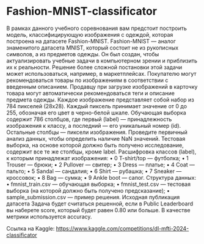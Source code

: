 # Fashion-MNIST-classificator
В рамках данного учебного соревнования вам предстоит построить модель, классифицирующую изображения с одеждой, которая построена на датасете Fashion-MNIST.
Fashion-MNIST — аналог знаменитого датасета MNIST, который состоит не из рукописных символов, а из предметов одежды. Он был создан, чтобы актуализировать учебные задачи в компьютерном зрении и приблизить их к реальности.
Решение более сложной постановки этой задачи может использоваться, например, в маркетплейсах. Покупателю могут рекомендоваться товары по изображениям в соответствии с введенным описанием. Продавцу при загрузке изображений в карточку товара могут автоматически рекомендоваться теги и описание предмета одежды.
Каждое изображение представляет собой набор из 784 пикселей (28x28). Каждый пиксель принимает значение от 0 до 255, обозначая его цвет в черно-белой шкале. Обучающая выборка содержит 786 столбцов, где первый (label) — принадлежность изображения к классу, а последний — его уникальный номер (id). Остальные столбцы — пиксели изображения.
Проведите первичный анализ данных, чтобы определить наличие NaN значений.
Тестовая выборка, на основе которой должно быть получено исследование, содержит все те же столбцы, кроме label.
Расшифровка классов (label), к которым принадлежат изображения:
•	0 T-shirt/top — футболка;
•	1 Trouser — брюки;
•	2 Pullover — свитер;
•	3 Dress — платье;
•	4 Coat — пальто;
•	5 Sandal — сандалия;
•	6 Shirt — рубашка;
•	7 Sneaker — кроссовок;
•	8 Bag — сумка;
•	9 Ankle boot — сапог.
Структура данных:
•	fmnist_train.csv — обучающая выборка;
•	fmnist_test.csv — тестовая выборка (на которой должно быть получено предсказание);
•	sample_submission.csv — пример решения.
Исходная публикация датасета
Задача будет считаться решенной, если в Public Leaderboard вы наберете score, который будет равен 0.80 или больше. В качестве метрики используется accuracy.

Ссылка на Kaggle: https://www.kaggle.com/competitions/dl-mfti-2024-classificator

